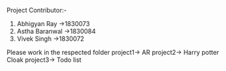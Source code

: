 Project Contributor:-
1. Abhigyan Ray        ->1830073
2. Astha Baranwal      ->1830084
3. Vivek Singh         ->1830072

Please work in the respected folder
project1-> AR
project2-> Harry potter Cloak
project3-> Todo list